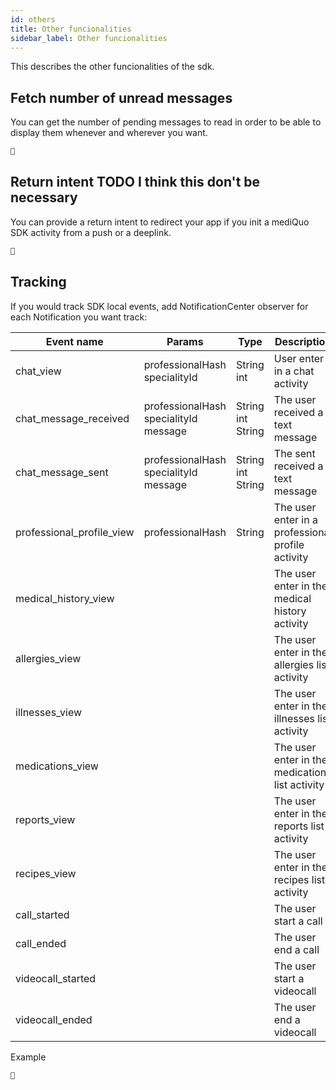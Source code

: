 ```yaml
---
id: others
title: Other funcionalities
sidebar_label: Other funcionalities
---
```


This describes the other funcionalities of the sdk.

## Fetch number of unread messages

You can get the number of pending messages to read in order to be able to display them whenever and wherever you want.

```swift
👾
```

## Return intent **TODO** I think this don't be necessary

You can provide a return intent to redirect your app if you init a mediQuo SDK activity from a push or a deeplink.

```swift
👾
```

## Tracking
If you would track SDK local events, add NotificationCenter observer for each Notification you want track:

| **Event name**            | **Params**                                      | **Type**                    | **Description**                                   |
| --------------------------| ----------------------------------------------- | --------------------------- | ------------------------------------------------- |
| chat_view                 | professionalHash <br> specialityId              | String <br> int             | User enter in a chat activity 				    |
| chat_message_received     | professionalHash <br> specialityId <br> message | String <br> int <br> String | The user received a text message 				    |
| chat_message_sent         | professionalHash <br> specialityId <br> message | String <br> int <br> String | The sent received a text message 					|
| professional_profile_view | professionalHash                                | String                      | The user enter in a professional profile activity |
| medical_history_view      |                                                 |                             | The user enter in the medical history activity    |
| allergies_view            |    											  | 							| The user enter in the allergies list activity     |
| illnesses_view            |												  |    							| The user enter in the illnesses list activity     |
| medications_view          |												  | 						    | The user enter in the medications list activity   |
| reports_view              |												  |								| The user enter in the reports list activity       |
| recipes_view              |												  |       					    | The user enter in the recipes list activity       |
| call_started              |												  |             		        | The user start a call 					        |
| call_ended                |												  |      					    | The user end a call  								|
| videocall_started         |												  |      					    | The user start a videocall  						|
| videocall_ended           |                                                 |                             | The user end a videocall 						    |

Example
```swift
👾
```


